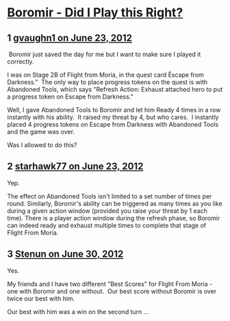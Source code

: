 # [Boromir - Did I Play this Right?](https://community.fantasyflightgames.com/topic/66433-boromir-did-i-play-this-right/)

## 1 [gvaughn1 on June 23, 2012](https://community.fantasyflightgames.com/topic/66433-boromir-did-i-play-this-right/?do=findComment&comment=648512)

 Boromir just saved the day for me but I want to make sure I played it correctly.

I was on Stage 2B of Flight from Moria, in the quest card Ëscape from Darkness."  The only way to place progress tokens on the quest is with Abandoned Tools, which says "Refresh Action: Exhaust attached hero to put a progress token on Escape from Darkness."

Well, I gave Abandoned Tools to Boromir and let him Ready 4 times in a row instantly with his ability.  It raised my threat by 4, but who cares.  I instantly placed 4 progress tokens on Escape from Darkness with Abandoned Tools and the game was over.

Was I allowed to do this?

## 2 [starhawk77 on June 23, 2012](https://community.fantasyflightgames.com/topic/66433-boromir-did-i-play-this-right/?do=findComment&comment=648561)

Yep.

The effect on Abandoned Tools isn't limited to a set number of times per round. Similarly, Boromir's ability can be triggered as many times as you like during a given action window (provided you raise your threat by 1 each time). There is a player action window during the refresh phase, so Boromir can indeed ready and exhaust multiple times to complete that stage of Flight From Moria.

## 3 [Stenun on June 30, 2012](https://community.fantasyflightgames.com/topic/66433-boromir-did-i-play-this-right/?do=findComment&comment=652195)

Yes.

My friends and I have two different "Best Scores" for Flight From Moria - one with Boromir and one without.  Our best score without Boromir is over twice our best with him. 

Our best with him was a win on the second turn …

